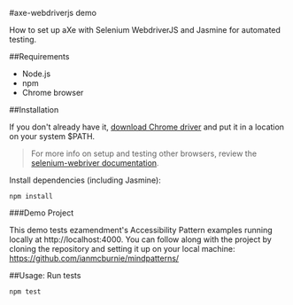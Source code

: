 #axe-webdriverjs demo

How to set up aXe with Selenium WebdriverJS and Jasmine for automated testing.

##Requirements
* Node.js
* npm
* Chrome browser

##Installation

If you don't already have it, [download Chrome driver](https://sites.google.com/a/chromium.org/chromedriver/downloads) and put it in a location on your system $PATH.

>For more info on setup and testing other browsers, review the [selenium-webriver documentation](https://www.npmjs.com/package/selenium-webdriver).

Install dependencies (including Jasmine):
```
npm install
```

###Demo Project

This demo tests ezamendment's Accessibility Pattern examples running locally at http://localhost:4000. You can follow along with the project by cloning the repository and setting it up on your local machine: https://github.com/ianmcburnie/mindpatterns/ 

##Usage: Run tests

```
npm test
```
